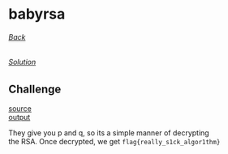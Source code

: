 # babyrsa
###### [Back](../README.md)
###### [Solution](solution.py)

## Challenge
[source](babyrsa.py)  
[output](output.txt)  
  
They give you p and q, so its a simple manner of decrypting  
the RSA. Once decrypted, we get `flag{really_s1ck_algor1thm}`
